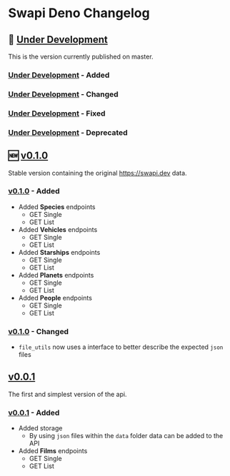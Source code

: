 # Swapi Deno Changelog

## 🔧 [Under Development]

This is the version currently published on master.

### [Under Development] - Added

### [Under Development] - Changed

### [Under Development] - Fixed

### [Under Development] - Deprecated

## 🆕 [v0.1.0]

Stable version containing the original https://swapi.dev data.

### [v0.1.0] - Added

+ Added **Species** endpoints
  + GET Single
  + GET List
+ Added **Vehicles** endpoints
  + GET Single
  + GET List
+ Added **Starships** endpoints
  + GET Single
  + GET List
+ Added **Planets** endpoints
  + GET Single
  + GET List
+ Added **People** endpoints
  + GET Single
  + GET List

### [v0.1.0] - Changed

+ `file_utils` now uses a interface to better describe the expected `json` files

## [v0.0.1]

The first and simplest version of the api.

### [v0.0.1] - Added

+ Added storage
  + By using `json` files within the `data` folder data can be added to the API
+ Added **Films** endpoints
  + GET Single
  + GET List

<!-- Links to Tags -->
[Under Development]:https://github.com/rodolphocastro/deno-swapi/tree/master
[v0.1.0]:https://github.com/rodolphocastro/deno-swapi/tree/v0.1.0
[v0.0.1]:https://github.com/rodolphocastro/deno-swapi/tree/v0.0.1
